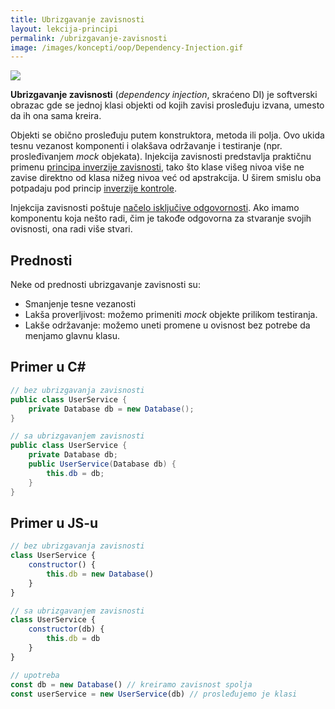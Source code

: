 ```yaml
---
title: Ubrizgavanje zavisnosti
layout: lekcija-principi
permalink: /ubrizgavanje-zavisnosti
image: /images/koncepti/oop/Dependency-Injection.gif
---
```


![]({{page.image}})

**Ubrizgavanje zavisnosti** (*dependency injection*, skraćeno DI) je softverski obrazac gde se jednoj klasi objekti od kojih zavisi prosleđuju izvana, umesto da ih ona sama kreira. 

Objekti se obično prosleđuju putem konstruktora, metoda ili polja. Ovo ukida tesnu vezanost komponenti i olakšava održavanje i testiranje (npr. prosleđivanjem *mock* objekata). Injekcija zavisnosti predstavlja praktičnu primenu [principa inverzije zavisnosti](/princip-inverzije-zavisnosti), tako što klase višeg nivoa više ne zavise direktno od klasa nižeg nivoa već od apstrakcija. U širem smislu oba potpadaju pod princip [inverzije kontrole](/inverzija-kontrole).

Injekcija zavisnosti poštuje [načelo isključive odgovornosti](/princip-iskljucive-odgovornosti). Ako imamo komponentu koja nešto radi, čim je takođe odgovorna za stvaranje svojih ovisnosti, ona radi više stvari. 

## Prednosti

Neke od prednosti ubrizgavanje zavisnosti su:
- Smanjenje tesne vezanosti
- Lakša proverljivost: možemo primeniti *mock* objekte prilikom testiranja.
- Lakše održavanje: možemo uneti promene u ovisnost bez potrebe da menjamo glavnu klasu.

## Primer u C#

```cs
// bez ubrizgavanja zavisnosti
public class UserService {
    private Database db = new Database();
}

// sa ubrizgavanjem zavisnosti
public class UserService {
    private Database db;
    public UserService(Database db) {
        this.db = db;
    }
}
```

## Primer u JS-u

```js
// bez ubrizgavanja zavisnosti
class UserService {
    constructor() {
        this.db = new Database()
    }
}

// sa ubrizgavanjem zavisnosti
class UserService {
    constructor(db) {
        this.db = db
    }
}

// upotreba
const db = new Database() // kreiramo zavisnost spolja
const userService = new UserService(db) // prosleđujemo je klasi
```

